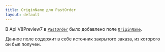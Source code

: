 ```yaml
---
title: OriginName для PastOrder
layout: default
---
```


В Api V8Preview7 в [`PastOrder`](https://iiko.github.io/front.api.sdk/v8/html/T_Resto_Front_Api_Data_Orders_PastOrder.htm) было добавлено поле [`OriginName`](https://iiko.github.io/front.api.sdk/v8/html/P_Resto_Front_Api_Data_Orders_PastOrder_OriginName.htm).

Данное поле содержит в себе источник закрытого заказа, из которого он был получен.